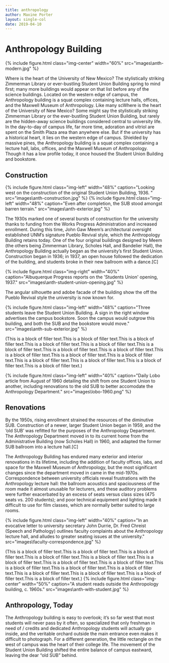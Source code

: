 ```yaml
---
title: anthropology
author: Maxine Porter
layout: single-col
date: 2019-04-10
---
```


# Anthropology Building
{% include figure.html class="img-center" width="60%" src="images\anth-modern.jpg" %}

Where is the heart of the University of New Mexico? The stylistically striking Zimmerman Library or ever-bustling Student Union Building spring to mind first; many more buildings would appear on that list before any of the science buildings. Located on the western edge of campus, the Anthropology building is a squat complex containing lecture halls, offices, and the Maxwell Museum of Anthropology. Like many scWhere is the heart of the University of New Mexico? Some might say the stylistically striking Zimmerman Library or the ever-bustling Student Union Building, but rarely are the hidden-away science buildings considered central to university life. In the day-to-day of campus life, far more time, adoration and vitriol are spent on the Smith Plaza area than anywhere else. But if the university has a historical heart, it lies on the western edge of campus. Shielded by massive pines, the Anthropology building is a squat complex containing a lecture hall, labs, offices, and the Maxwell Museum of Anthropology. Though it has a low profile today, it once housed the Student Union Building and bookstore.

## Construction
{% include figure.html class="img-left" width="48%" caption="Looking west on the construction of the original Student Union Building, 1936. " src="images\anth-construction.jpg" %}
{% include figure.html class="img-left" width="48%" caption="Even after completion, the SUB stood amongst barren terrain." src="images\anth-exterior.jpg" %}

The 1930s marked one of several bursts of construction for the university thanks to funding from the Works Progress Administration and increased enrollment. During this time, John Gaw Meem’s architectural oversight established UNM’s signature Pueblo Revival style, which the Anthropology Building retains today. One of the four original buildings designed by Meem (the others being Zimmerman Library, Scholes Hall, and Bandelier Hall), the Anthropology Building actually began as the university’s first Student Union. Construction began in 1936; in 1937, an open house followed the dedication of the building, and students broke in their new ballroom with a dance.[C]

{% include figure.html class="img-right" width="40%" caption="Albuquerque Progress reports on the 'Students Union' opening, 1937." src="images\anth-student-union-opening.jpg" %}

The angular silhouette and adobe facade of the building show the off the Pueblo Revival style the university is now known for. 

{% include figure.html class="img-left" width="48%" caption="Three students leave the Student Union Building. A sign in the right window advertises the campus bookstore. Soon the campus would outgrow this building, and both the SUB and the bookstore would move." src="images\anth-sub-exterior.jpg" %}

(This is a block of filler text.This is a block of filler text.This is a block of filler text.This is a block of filler text.This is a block of filler text.This is a block of filler text.This is a block of filler text.This is a block of filler text.This is a block of filler text.This is a block of filler text.This is a block of filler text.This is a block of filler text.This is a block of filler text.This is a block of filler text.This is a block of filler text.)

{% include figure.html class="img-left" width="40%" caption="Daily Lobo article from August of 1960 detailing the shift from one Student Union to another, including renovations to the old SUB to better accomodate the Anthropology Department." src="images\lobo-1960.png" %}

## Renovations
By the 1950s, rising enrollment strained the resources of the diminutive SUB. Construction of a newer, larger Student Union began in 1959, and the ‘old SUB’ was refitted for the purposes of the Anthropology Department. The Anthropology Department moved in to its current home from the Administrative Building (now Scholes Hall) in 1960, and adapted the former SUB ballroom into a lecture hall.[C]

The Anthropology Building has endured many exterior and interior renovations in its lifetime, including the addition of faculty offices, labs, and space for the Maxwell Museum of Anthropology, but the most significant changes since the department moved in came in the mid-1970s. Correspondence between university officials reveal frustrations with the Anthropology lecture hall: the ballroom acoustics and spaciousness of the room made it almost unusable for lecturers, and these auditory problems were further exacerbated by an excess of seats versus class sizes (475 seats vs. 200 students); and poor technical equipment and lighting made it difficult to use for film classes, which are normally better suited to large rooms.

{% include figure.html class="img-left" width="40%" caption="In an evocative letter to university secretary John Durrie, Dr. Fred Chreist (Speech and Pathology) outlines faculty complaints about the Anthropology lecture hall, and alludes to greater seating issues at the university." src="images\faculty-correspondence.jpg" %}

(This is a block of filler text.This is a block of filler text.This is a block of filler text.This is a block of filler text.This is a block of filler text.This is a block of filler text.This is a block of filler text.This is a block of filler text.This is a block of filler text.This is a block of filler text.This is a block of filler text.This is a block of filler text.This is a block of filler text.This is a block of filler text.This is a block of filler text.)
{% include figure.html class="img-center" width="50%" caption="A student reads outside the Anthropology building, c. 1960s." src="images\anth-with-student.jpg" %}

## Anthropology, Today
The Anthropology building is easy to overlook; it’s so far west that most students will never pass by it often, so specialized that only freshman in need of / credits and dedicated Anthropology students will actually go inside, and the veritable orchard outside the main entrance even makes it difficult to photograph. For a different generation, the little rectangle on the west of campus was the heart of their college life. The movement of the Student Union Building shifted the entire balance of campus eastward, leaving the dear “old SUB” behind.

